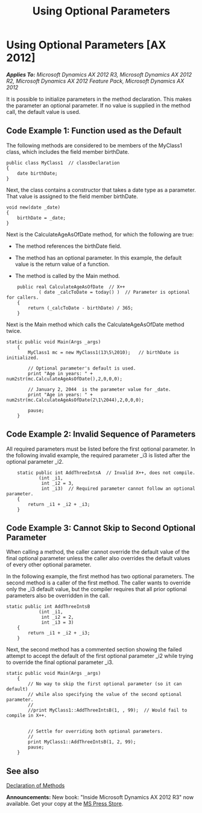 ﻿---
title: Using Optional Parameters
TOCTitle: Using Optional Parameters
ms:assetid: 321a02a8-9862-448e-aa1a-bec8b5b9d138
ms:mtpsurl: https://msdn.microsoft.com/en-us/library/Aa635503(v=AX.60)
ms:contentKeyID: 35241989
ms.date: 05/18/2015
mtps_version: v=AX.60
---

# Using Optional Parameters [AX 2012]


_**Applies To:** Microsoft Dynamics AX 2012 R3, Microsoft Dynamics AX 2012 R2, Microsoft Dynamics AX 2012 Feature Pack, Microsoft Dynamics AX 2012_

It is possible to initialize parameters in the method declaration. This makes the parameter an optional parameter. If no value is supplied in the method call, the default value is used.

## Code Example 1: Function used as the Default

The following methods are considered to be members of the MyClass1 class, which includes the field member birthDate.

    public class MyClass1  // classDeclaration
    {
        date birthDate;
    }

Next, the class contains a constructor that takes a date type as a parameter. That value is assigned to the field member birthDate.

    void new(date _date)
    {
        birthDate = _date;
    }

Next is the CalculateAgeAsOfDate method, for which the following are true:

  - The method references the birthDate field.

  - The method has an optional parameter. In this example, the default value is the return value of a function.

  - The method is called by the Main method.

<!-- end list -->

```X++
    public real CalculateAgeAsOfDate  // X++
            ( date _calcToDate = today() )  // Parameter is optional for callers.
    {
        return (_calcToDate - birthDate) / 365;
    }
```

Next is the Main method which calls the CalculateAgeAsOfDate method twice.

```X++
static public void Main(Args _args)
    {
        MyClass1 mc = new MyClass1(13\5\2010);   // birthDate is initialized.
    
        // Optional parameter's default is used.
        print "Age in years: " + num2str(mc.CalculateAgeAsOfDate(),2,0,0,0);
    
        // January 2, 2044  is the parameter value for _date.
        print "Age in years: " + num2str(mc.CalculateAgeAsOfDate(2\1\2044),2,0,0,0);
    
        pause;
    }
```

## Code Example 2: Invalid Sequence of Parameters

All required parameters must be listed before the first optional parameter. In the following invalid example, the required parameter \_i3 is listed after the optional parameter \_i2.

```X++
    static public int AddThreeIntsA  // Invalid X++, does not compile.
            (int _i1,
             int _i2 = 3,
             int _i3)  // Required parameter cannot follow an optional parameter.
    {
        return _i1 + _i2 + _i3;
    }
```

## Code Example 3: Cannot Skip to Second Optional Parameter

When calling a method, the caller cannot override the default value of the final optional parameter unless the caller also overrides the default values of every other optional parameter.

In the following example, the first method has two optional parameters. The second method is a caller of the first method. The caller wants to override only the \_i3 default value, but the compiler requires that all prior optional parameters also be overridden in the call.

```X++
static public int AddThreeIntsB
            (int _i1,
             int _i2 = 2,
             int _i3 = 3)
    {
        return _i1 + _i2 + _i3;
    }
```

Next, the second method has a commented section showing the failed attempt to accept the default of the first optional parameter \_i2 while trying to override the final optional parameter \_i3.

```X++
static public void Main(Args _args)
    { 
        // No way to skip the first optional parameter (so it can default)
        // while also specifying the value of the second optional parameter.
        //
        //print MyClass1::AddThreeIntsB(1, , 99);  // Would fail to compile in X++.
    
    
        // Settle for overriding both optional parameters.
        //
        print MyClass1::AddThreeIntsB(1, 2, 99);
        pause;
    }
```

## See also

[Declaration of Methods](declaration-of-methods.md)

  
**Announcements:** New book: "Inside Microsoft Dynamics AX 2012 R3" now available. Get your copy at the [MS Press Store](https://www.microsoftpressstore.com/store/inside-microsoft-dynamics-ax-2012-r3-9780735685109).

